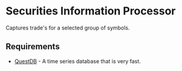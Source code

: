 # Securities Information Processor

Captures trade's for a selected group of symbols.

## Requirements

- [QuestDB](https://questdb.io/docs/) - A time series database that is very fast.


